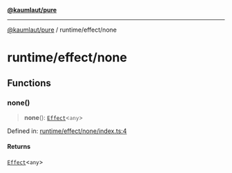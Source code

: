 [**@kaumlaut/pure**](../../README.md)

---

[@kaumlaut/pure](../../README.md) / runtime/effect/none

# runtime/effect/none

## Functions

### none()

> **none**(): [`Effect`](../effect.md#effect)\<`any`\>

Defined in: [runtime/effect/none/index.ts:4](https://github.com/maxkaemmerer/pure/blob/baccee9b4314258888c0ef38ad8949e92fd0033f/src/runtime/effect/none/index.ts#L4)

#### Returns

[`Effect`](../effect.md#effect)\<`any`\>
